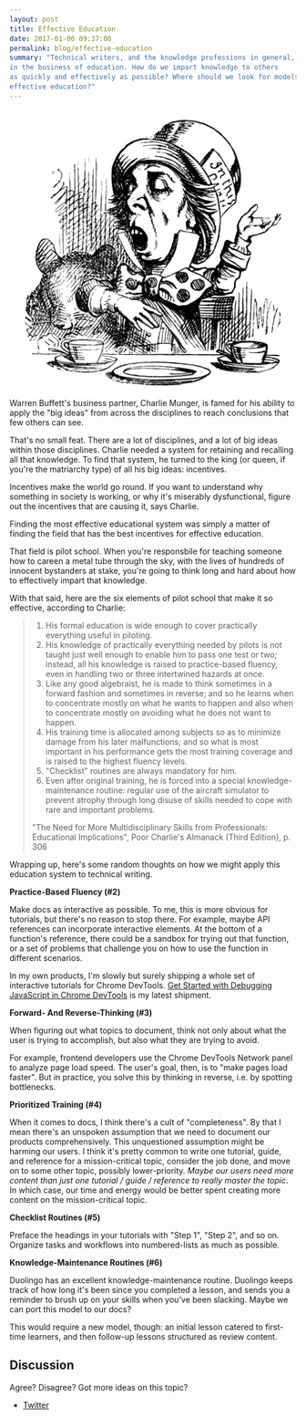 ```yaml
---
layout: post
title: Effective Education
date: 2017-01-06 09:37:00
permalink: blog/effective-education
summary: "Technical writers, and the knowledge professions in general, are
in the business of education. How do we impart knowledge to others
as quickly and effectively as possible? Where should we look for models of
effective education?"
---
```


<p>
  <img src="/imgs/mh.svg" class="content__leader"
       alt="An Irrelevant Image Of The Mad Hatter"/>
  Warren Buffett's business partner, Charlie Munger, is famed for his ability
  to apply the "big ideas" from across the disciplines to reach conclusions
  that few others can see.
</p>

That's no small feat. There are a lot of disciplines, and a lot of
big ideas within those disciplines. Charlie needed a system for retaining and
recalling all that knowledge. To find that system, he turned to the king (or
queen, if you're the matriarchy type) of all his big ideas: incentives.

Incentives make the world go round. If you want to understand
why something in society is working, or why it's miserably dysfunctional,
figure out the incentives that are causing it, says Charlie.

Finding the most effective educational system was simply a matter of finding
the field that has the best incentives for effective education.

That field is pilot school. When you're responsbile for teaching someone how
to careen a metal tube through the sky, with the lives of hundreds of innocent 
bystanders at stake, you're going to think long and hard about how to
effectively impart that knowledge.

With that said, here are the six elements of pilot school that make it so
effective, according to Charlie:

<blockquote class="content__quote">
  <ol class="content__quote-list">
    <li>
      His formal education is wide enough to cover practically everything
      useful in piloting.
    </li>
    <li>
      His knowledge of practically everything needed by pilots is not taught
      just well enough to enable him to pass one test or two; instead, all his
      knowledge is raised to practice-based fluency, even in handling two or
      three intertwined hazards at once.
    </li>
    <li>
      Like any good algebraist, he is made to think sometimes in a forward
      fashion and sometimes in reverse; and so he learns when to concentrate
      mostly on what he wants to happen and also when to concentrate mostly
      on avoiding what he does not want to happen.
    </li>
    <li>
      His training time is allocated among subjects so as to minimize damage
      from his later malfunctions; and so what is most important in his
      performance gets the most training coverage and is raised to the highest
      fluency levels.
    </li>
    <li>
      "Checklist" routines are always mandatory for him.
    </li>
    <li>
      Even after original training, he is forced into a special
      knowledge-maintenance routine: regular use of the aircraft simulator to
      prevent atrophy through long disuse of skills needed to cope with rare
      and important problems.
    </li>
  </ol>
  <p class="content__quote-citation">
    "The Need for More Multidisciplinary Skills from Professionals:
    Educational Implications", Poor Charlie's Almanack (Third Edition), p. 306
  </p>
</blockquote>

Wrapping up, here's some random thoughts on how we might apply this
education system to technical writing.

**Practice-Based Fluency (#2)**

Make docs as interactive as possible. To me, this is more obvious for
tutorials, but there's no reason to stop there. For example, maybe API
references can incorporate interactive elements. At the bottom of a
function's reference, there could be a sandbox for trying out that
function, or a set of problems that challenge you on how to use the function
in different scenarios.

In my own products, I'm slowly but surely shipping a whole set of interactive
tutorials for Chrome DevTools. [Get Started with Debugging JavaScript in Chrome
DevTools](https://developers.google.com/web/tools/chrome-devtools/javascript/)
is my latest shipment.

**Forward- And Reverse-Thinking (#3)**

When figuring out what topics to document, think not only about what the
user is trying to accomplish, but also what they are trying to avoid.

For example, frontend developers use the Chrome DevTools Network panel to
analyze page load speed. The user's goal, then, is to "make pages load
faster". But in practice, you solve this by thinking in reverse, i.e. by
spotting bottlenecks.

**Prioritized Training (#4)**

When it comes to docs, I think there's a cult of "completeness". By that I mean
there's an unspoken assumption that we need to document our products
comprehensively. This unquestioned assumption might be harming our users.
I think it's pretty common to write one tutorial, guide, and reference
for a mission-critical topic, consider the job done, and move on to some
other topic, possibly lower-priority. *Maybe our users need more content
than just one tutorial / guide / reference to really master the topic*. In
which case, our time and energy would be better spent creating more content
on the mission-critical topic.

**Checklist Routines (#5)**

Preface the headings in your tutorials with "Step 1", "Step 2", and so
on. Organize tasks and workflows into numbered-lists as much as possible.

**Knowledge-Maintenance Routines (#6)**

Duolingo has an excellent knowledge-maintenance routine. Duolingo keeps track
of how long it's been since you completed a lesson, and
sends you a reminder to brush up on your skills when you've been slacking.
Maybe we can port this model to our docs?

This would require a new model, though: an initial lesson catered
to first-time learners, and then follow-up lessons structured as review
content.

## Discussion

Agree? Disagree? Got more ideas on this topic?

* [Twitter][twitter]

[twitter]: https://twitter.com/intent/tweet?text=%40kaycebasques%20re%3A%20%22Effective%20Education%22...
